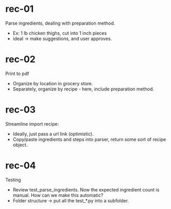 # rec-01
Parse ingredients, dealing with preparation method.
- Ex: 1 lb chicken thighs, cut into 1 inch pieces
- ideal -> make suggestions, and user approves.

# rec-02
Print to pdf
- Organize by location in grocery store.
- Separately, organize by recipe - here, include preparation method.

# rec-03
Streamline import recipe:
- Ideally, just pass a url link (optimistic).
- Copy/paste ingredients and steps into parser, return some sort of recipe object.

# rec-04
Testing
- Review test_parse_ingredients. Now the expected ingredient count is manual. How can we make this automatic?
- Folder structure -> put all the test_*.py into a subfolder. 